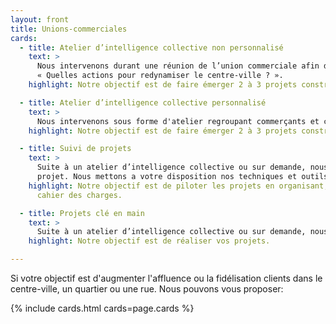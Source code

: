 ```yaml
---
layout: front
title: Unions-commerciales
cards:
  - title: Atelier d’intelligence collective non personnalisé
    text: >
      Nous intervenons durant une réunion de l’union commerciale afin de réaliser un atelier "d’intelligence collective". Cet atelier d'une durée de deux à trois heures fera travailler les participants sur un thème général comme:
      « Quelles actions pour redynamiser le centre-ville ? ».
    highlight: Notre objectif est de faire émerger 2 à 3 projets construits qui pourront être concrétisés par la suite.

  - title: Atelier d’intelligence collective personnalisé
    text: >
      Nous intervenons sous forme d'atelier regroupant commerçants et clients sur une problématique définie au préalable avec l'unions commerciale.Les ateliers se font par groupe de 10 à 12 personnes maximum afin d'exploiter les idées de chacuns sur le thème défini préalablement.
    highlight: Notre objectif est de faire émerger 2 à 3 projets construits qui pourront être concrétisés par la suite. Ces projets vont essayer de répondre à la problématique préalablement définie avec une prise en compte des besoins des clients.

  - title: Suivi de projets
    text: >
      Suite à un atelier d’intelligence collective ou sur demande, nous pouvons effectuer des suivis de
      projet. Nous mettons a votre disposition nos techniques et outils de gestion de projets afin de réaliser au mieux vos projets.
    highlight: Notre objectif est de piloter les projets en organisant, coordonnant et animant l'équipe projet selon le
      cahier des charges.

  - title: Projets clé en main
    text: >
      Suite à un atelier d’intelligence collective ou sur demande, nous pouvons intervenir afin de mettre en place, d’organiser et conduire les projets de bout en bout.
    highlight: Notre objectif est de réaliser vos projets.

---
```

Si votre objectif est d'augmenter l'affluence ou la fidélisation clients dans le centre-ville, un quartier ou une rue. Nous pouvons vous proposer:

{% include cards.html cards=page.cards %}
